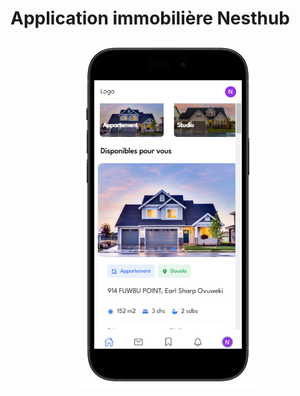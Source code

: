 # Application immobilière Nesthub

<div align="center">
    <img src="./public/images/nesthub-home-front-portrait.png" alt="Logo de l'application" width="280" />
</div>
